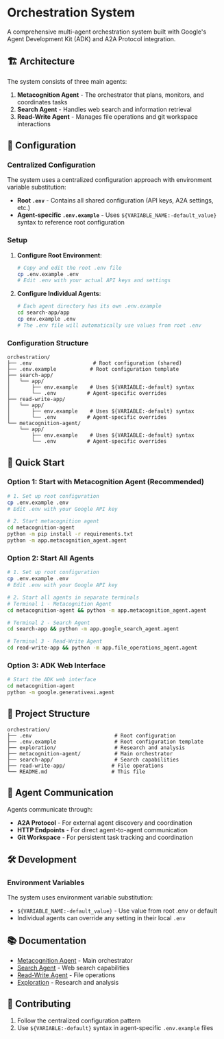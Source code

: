 # Orchestration System

A comprehensive multi-agent orchestration system built with Google's Agent Development Kit (ADK) and A2A Protocol integration.

## 🏗️ Architecture

The system consists of three main agents:

1. **Metacognition Agent** - The orchestrator that plans, monitors, and coordinates tasks
2. **Search Agent** - Handles web search and information retrieval
3. **Read-Write Agent** - Manages file operations and git workspace interactions

## 🔧 Configuration

### Centralized Configuration

The system uses a centralized configuration approach with environment variable substitution:

- **Root `.env`** - Contains all shared configuration (API keys, A2A settings, etc.)
- **Agent-specific `.env.example`** - Uses `${VARIABLE_NAME:-default_value}` syntax to reference root configuration

### Setup

1. **Configure Root Environment**:

   ```bash
   # Copy and edit the root .env file
   cp .env.example .env
   # Edit .env with your actual API keys and settings
   ```
2. **Configure Individual Agents**:

   ```bash
   # Each agent directory has its own .env.example
   cd search-app/app
   cp env.example .env
   # The .env file will automatically use values from root .env
   ```

### Configuration Structure

```
orchestration/
├── .env                    # Root configuration (shared)
├── .env.example           # Root configuration template
├── search-app/
│   └── app/
│       ├── env.example    # Uses ${VARIABLE:-default} syntax
│       └── .env          # Agent-specific overrides
├── read-write-app/
│   └── app/
│       ├── env.example    # Uses ${VARIABLE:-default} syntax
│       └── .env          # Agent-specific overrides
└── metacognition-agent/
    └── app/
        ├── env.example    # Uses ${VARIABLE:-default} syntax
        └── .env          # Agent-specific overrides
```

## 🚀 Quick Start

### Option 1: Start with Metacognition Agent (Recommended)

```bash
# 1. Set up root configuration
cp .env.example .env
# Edit .env with your Google API key

# 2. Start metacognition agent
cd metacognition-agent
python -m pip install -r requirements.txt
python -m app.metacognition_agent.agent
```

### Option 2: Start All Agents

```bash
# 1. Set up root configuration
cp .env.example .env
# Edit .env with your Google API key

# 2. Start all agents in separate terminals
# Terminal 1 - Metacognition Agent
cd metacognition-agent && python -m app.metacognition_agent.agent

# Terminal 2 - Search Agent  
cd search-app && python -m app.google_search_agent.agent

# Terminal 3 - Read-Write Agent
cd read-write-app && python -m app.file_operations_agent.agent
```

### Option 3: ADK Web Interface

```bash
# Start the ADK web interface
cd metacognition-agent
python -m google.generativeai.agent
```

## 📁 Project Structure

```
orchestration/
├── .env                           # Root configuration
├── .env.example                   # Root configuration template
├── exploration/                   # Research and analysis
├── metacognition-agent/           # Main orchestrator
├── search-app/                    # Search capabilities
├── read-write-app/               # File operations
└── README.md                     # This file
```

## 🔗 Agent Communication

Agents communicate through:

- **A2A Protocol** - For external agent discovery and coordination
- **HTTP Endpoints** - For direct agent-to-agent communication
- **Git Workspace** - For persistent task tracking and coordination

## 🛠️ Development

### Environment Variables

The system uses environment variable substitution:

- `${VARIABLE_NAME:-default_value}` - Use value from root .env or default
- Individual agents can override any setting in their local `.env`

## 📚 Documentation

- [Metacognition Agent](./metacognition-agent/README.md) - Main orchestrator
- [Search Agent](./search-app/README.md) - Web search capabilities
- [Read-Write Agent](./read-write-app/README.md) - File operations
- [Exploration](./exploration/README.md) - Research and analysis

## 🤝 Contributing

1. Follow the centralized configuration pattern
2. Use `${VARIABLE:-default}` syntax in agent-specific `.env.example` files

